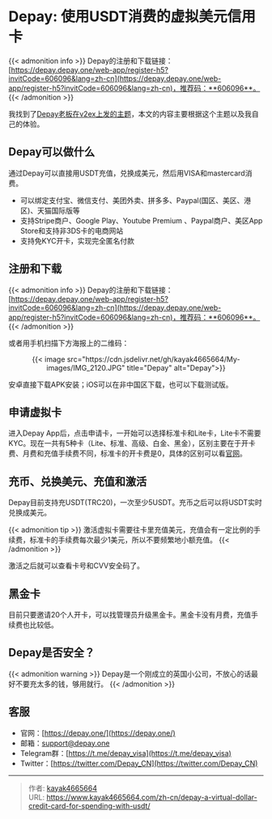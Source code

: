 # Depay: 使用USDT消费的虚拟美元信用卡

{{< admonition info >}}
Depay的注册和下载链接：[https://depay.depay.one/web-app/register-h5?invitCode=606096&lang=zh-cn](https://depay.depay.one/web-app/register-h5?invitCode=606096&lang=zh-cn)，推荐码：**606096**。
{{< /admonition >}}
<!--more-->

我找到了[Depay老板在v2ex上发的主题](https://www.v2ex.com/t/912011)，本文的内容主要根据这个主题以及我自己的体验。

## Depay可以做什么

通过Depay可以直接用USDT充值，兑换成美元，然后用VISA和mastercard消费。

- 可以绑定支付宝、微信支付、美团外卖、拼多多、Paypal(国区、美区、港区)、天猫国际版等
- 支持Stripe商户、Google Play、Youtube Premium 、Paypal商户、美区App Store和支持非3DS卡的电商网站
- 支持免KYC开卡，实现完全匿名付款

## 注册和下载
{{< admonition info >}}
Depay的注册和下载链接：[https://depay.depay.one/web-app/register-h5?invitCode=606096&lang=zh-cn](https://depay.depay.one/web-app/register-h5?invitCode=606096&lang=zh-cn)，推荐码：**606096**。
{{< /admonition >}}

或者用手机扫描下方海报上的二维码：

<div align="center">
{{< image src="https://cdn.jsdelivr.net/gh/kayak4665664/My-images/IMG_2120.JPG" title="Depay" alt="Depay">}}
</div>

安卓直接下载APK安装；iOS可以在非中国区下载，也可以下载测试版。

## 申请虚拟卡

进入Depay App后，点击申请卡，一开始可以选择标准卡和Lite卡，Lite卡不需要KYC。现在一共有5种卡（Lite、标准、高级、白金、黑金），区别主要在于开卡费、月费和充值手续费不同，标准卡的开卡费是0，具体的区别可以看[官网](https://depay.one/zh-cn/rights.html)。

## 充币、兑换美元、充值和激活

Depay目前支持充USDT(TRC20)，一次至少5USDT。充币之后可以将USDT实时兑换成美元。

{{< admonition tip >}}
激活虚拟卡需要往卡里充值美元，充值会有一定比例的手续费，标准卡的手续费每次最少1美元，所以不要频繁地小额充值。
{{< /admonition >}}

激活之后就可以查看卡号和CVV安全码了。

## 黑金卡

目前只要邀请20个人开卡，可以找管理员升级黑金卡。黑金卡没有月费，充值手续费也比较低。

## Depay是否安全？
{{< admonition warning >}}
Depay是一个刚成立的英国小公司，不放心的话最好不要充太多的钱，够用就行。
{{< /admonition >}}

## 客服
- 官网：[https://depay.one/](https://depay.one/)
- 邮箱：[support@depay.one](mailto:support@depay.one)
- Telegram群：[https://t.me/depay_visa](https://t.me/depay_visa)
- Twitter：[https://twitter.com/Depay_CN](https://twitter.com/Depay_CN)

---

> 作者: [kayak4665664](https://github.com/kayak4665664)  
> URL: https://www.kayak4665664.com/zh-cn/depay-a-virtual-dollar-credit-card-for-spending-with-usdt/  

